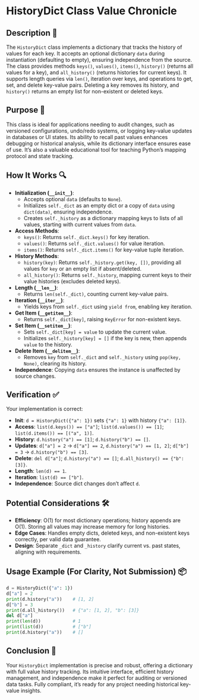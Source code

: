 # HistoryDict Class Value Chronicle

## Description 📝

The `HistoryDict` class implements a dictionary that tracks the history of values for each key.
It accepts an optional dictionary `data` during instantiation (defaulting to empty), ensuring independence from the source.
The class provides methods `keys()`, `values()`, `items()`, `history()` (returns all values for a key), and `all_history()` (returns histories for current keys).
It supports length queries via `len()`, iteration over keys, and operations to get, set, and delete key-value pairs.
Deleting a key removes its history, and `history()` returns an empty list for non-existent or deleted keys.

## Purpose 🎯

This class is ideal for applications needing to audit changes, such as versioned configurations, undo/redo systems, or logging key-value updates in databases or UI states.
Its ability to recall past values enhances debugging or historical analysis, while its dictionary interface ensures ease of use.
It’s also a valuable educational tool for teaching Python’s mapping protocol and state tracking.

## How It Works 🔍

-   **Initialization (`__init__`)**:
    -   Accepts optional `data` (defaults to `None`).
    -   Initializes `self._dict` as an empty dict or a copy of `data` using `dict(data)`, ensuring independence.
    -   Creates `self._history` as a dictionary mapping keys to lists of all values, starting with current values from `data`.
-   **Access Methods**:
    -   `keys()`: Returns `self._dict.keys()` for key iteration.
    -   `values()`: Returns `self._dict.values()` for value iteration.
    -   `items()`: Returns `self._dict.items()` for key-value tuple iteration.
-   **History Methods**:
    -   `history(key)`: Returns `self._history.get(key, [])`, providing all values for `key` or an empty list if absent/deleted.
    -   `all_history()`: Returns `self._history`, mapping current keys to their value histories (excludes deleted keys).
-   **Length (`__len__`)**:
    -   Returns `len(self._dict)`, counting current key-value pairs.
-   **Iteration (`__iter__`)**:
    -   Yields keys from `self._dict` using `yield from`, enabling key iteration.
-   **Get Item (`__getitem__`)**:
    -   Returns `self._dict[key]`, raising `KeyError` for non-existent keys.
-   **Set Item (`__setitem__`)**:
    -   Sets `self._dict[key] = value` to update the current value.
    -   Initializes `self._history[key] = []` if the key is new, then appends `value` to the history.
-   **Delete Item (`__delitem__`)**:
    -   Removes `key` from `self._dict` and `self._history` using `pop(key, None)`, clearing its history.
-   **Independence**: Copying `data` ensures the instance is unaffected by source changes.

## Verification ✅

Your implementation is correct:

-   **Init**: `d = HistoryDict({"a": 1})` sets `{"a": 1}` with history `{"a": [1]}`.
-   **Access**: `list(d.keys()) == ["a"]`; `list(d.values()) == [1]`; `list(d.items()) == [("a", 1)]`.
-   **History**: `d.history("a") == [1]`; `d.history("b") == []`.
-   **Updates**: `d["a"] = 2` → `d["a"] == 2`, `d.history("a") == [1, 2]`; `d["b"] = 3` → `d.history("b") == [3]`.
-   **Delete**: `del d["a"]`; `d.history("a") == []`; `d.all_history() == {"b": [3]}`.
-   **Length**: `len(d) == 1`.
-   **Iteration**: `list(d) == ["b"]`.
-   **Independence**: Source dict changes don’t affect `d`.

## Potential Considerations 🛠️

-   **Efficiency**: O(1) for most dictionary operations; history appends are O(1). Storing all values may increase memory for long histories.
-   **Edge Cases**: Handles empty dicts, deleted keys, and non-existent keys correctly, per valid data guarantee.
-   **Design**: Separate `_dict` and `_history` clarify current vs. past states, aligning with requirements.

## Usage Example (For Clarity, Not Submission) 📦

```python
d = HistoryDict({"a": 1})
d["a"] = 2
print(d.history("a"))    # [1, 2]
d["b"] = 3
print(d.all_history())   # {"a": [1, 2], "b": [3]}
del d["a"]
print(len(d))            # 1
print(list(d))           # ["b"]
print(d.history("a"))    # []
```

## Conclusion 🚀

Your `HistoryDict` implementation is precise and robust, offering a dictionary with full value history tracking.
Its intuitive interface, efficient history management, and independence make it perfect for auditing or versioned data tasks.
Fully compliant, it’s ready for any project needing historical key-value insights.

